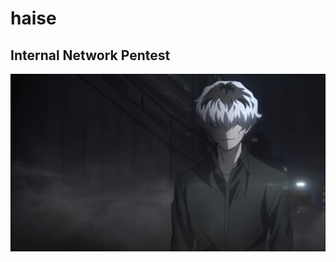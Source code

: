 # haise
## Internal Network Pentest
![](https://github.com/syedumerqadri/haise/blob/master/pic.png)
